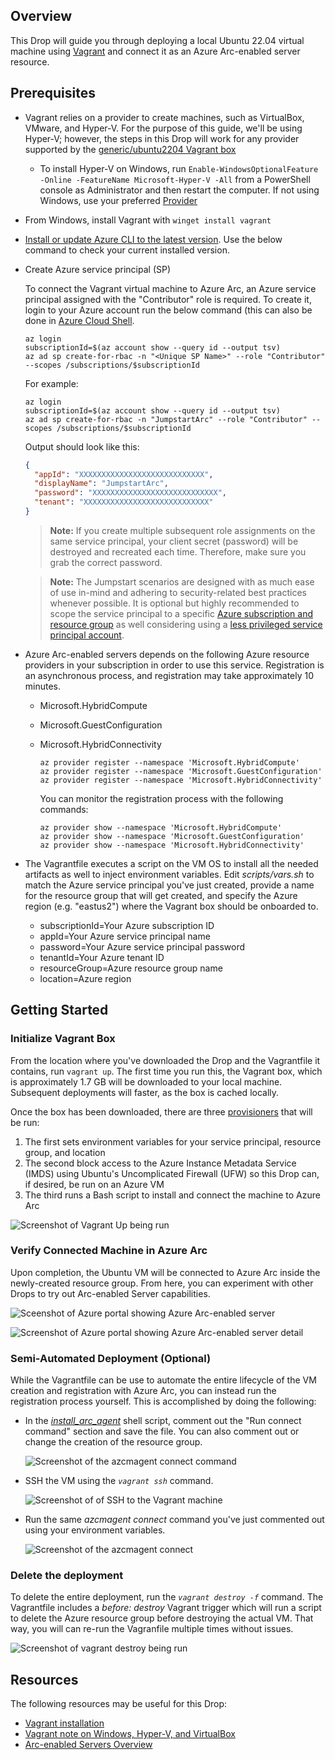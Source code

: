 ## Overview

This Drop will guide you through deploying a local Ubuntu 22.04 virtual machine using [Vagrant](https://www.vagrantup.com/) and connect it as an Azure Arc-enabled server resource.

## Prerequisites

- Vagrant relies on a provider to create machines, such as VirtualBox, VMware, and Hyper-V. For the purpose of this guide, we'll be using Hyper-V; however, the steps in this Drop will work for any provider supported by the [generic/ubuntu2204 Vagrant box](https://app.vagrantup.com/generic/boxes/ubuntu2204)

  - To install Hyper-V on Windows, run `Enable-WindowsOptionalFeature -Online -FeatureName Microsoft-Hyper-V -All` from a PowerShell console as Administrator and then restart the computer. If not using Windows, use your preferred [Provider](https://developer.hashicorp.com/vagrant/docs/providers)

- From Windows, install Vagrant with `winget install vagrant`

- [Install or update Azure CLI to the latest version](https://learn.microsoft.com/cli/azure/install-azure-cli?view=azure-cli-latest). Use the below command to check your current installed version.

- Create Azure service principal (SP)

  To connect the Vagrant virtual machine to Azure Arc, an Azure service principal assigned with the "Contributor" role is required. To create it, login to your Azure account run the below command (this can also be done in [Azure Cloud Shell](https://shell.azure.com/).

  ```shell
  az login
  subscriptionId=$(az account show --query id --output tsv)
  az ad sp create-for-rbac -n "<Unique SP Name>" --role "Contributor" --scopes /subscriptions/$subscriptionId
  ```

  For example:

  ```shell
  az login
  subscriptionId=$(az account show --query id --output tsv)
  az ad sp create-for-rbac -n "JumpstartArc" --role "Contributor" --scopes /subscriptions/$subscriptionId
  ```

  Output should look like this:

  ```json
  {
    "appId": "XXXXXXXXXXXXXXXXXXXXXXXXXXXX",
    "displayName": "JumpstartArc",
    "password": "XXXXXXXXXXXXXXXXXXXXXXXXXXXX",
    "tenant": "XXXXXXXXXXXXXXXXXXXXXXXXXXXX"
  }
  ```

  > **Note:** If you create multiple subsequent role assignments on the same service principal, your client secret (password) will be destroyed and recreated each time. Therefore, make sure you grab the correct password.

  > **Note:** The Jumpstart scenarios are designed with as much ease of use in-mind and adhering to security-related best practices whenever possible. It is optional but highly recommended to scope the service principal to a specific [Azure subscription and resource group](https://learn.microsoft.com/cli/azure/ad/sp?view=azure-cli-latest) as well considering using a [less privileged service principal account](https://learn.microsoft.com/azure/role-based-access-control/best-practices).

- Azure Arc-enabled servers depends on the following Azure resource providers in your subscription in order to use this service. Registration is an asynchronous process, and registration may take approximately 10 minutes.

  - Microsoft.HybridCompute
  - Microsoft.GuestConfiguration
  - Microsoft.HybridConnectivity

    ```shell
    az provider register --namespace 'Microsoft.HybridCompute'
    az provider register --namespace 'Microsoft.GuestConfiguration'
    az provider register --namespace 'Microsoft.HybridConnectivity'
    ```

    You can monitor the registration process with the following commands:

    ```shell
    az provider show --namespace 'Microsoft.HybridCompute'
    az provider show --namespace 'Microsoft.GuestConfiguration'
    az provider show --namespace 'Microsoft.HybridConnectivity'
    ```

- The Vagrantfile executes a script on the VM OS to install all the needed artifacts as well to inject environment variables. Edit _scripts/vars.sh_ to match the Azure service principal you've just created, provide a name for the resource group that will get created, and specify the Azure region (e.g. "eastus2") where the Vagrant box should be onboarded to.

  - subscriptionId=Your Azure subscription ID
  - appId=Your Azure service principal name
  - password=Your Azure service principal password
  - tenantId=Your Azure tenant ID
  - resourceGroup=Azure resource group name
  - location=Azure region

## Getting Started

### Initialize Vagrant Box

From the location where you've downloaded the Drop and the Vagrantfile it contains, run `vagrant up`. The first time you run this, the Vagrant box, which is approximately 1.7 GB will be downloaded to your local machine. Subsequent deployments will faster, as the box is cached locally.

Once the box has been downloaded, there are three [provisioners](https://developer.hashicorp.com/vagrant/docs/provisioning) that will be run:

1. The first sets environment variables for your service principal, resource group, and location
2. The second block access to the Azure Instance Metadata Service (IMDS) using Ubuntu's Uncomplicated Firewall (UFW) so this Drop can, if desired, be run on an Azure VM
3. The third runs a Bash script to install and connect the machine to Azure Arc

![Screenshot of Vagrant Up being run](./media/01_vagrant_up.png)

### Verify Connected Machine in Azure Arc

Upon completion, the Ubuntu VM will be connected to Azure Arc inside the newly-created resource group. From here, you can experiment with other Drops to try out Arc-enabled Server capabilities.

![Sceenshot of Azure portal showing Azure Arc-enabled server](./media/02_portal_rg.png)

![Screenshot of Azure portal showing Azure Arc-enabled server detail](./media/03_portal_server_details.png)

### Semi-Automated Deployment (Optional)

While the Vagrantfile can be use to automate the entire lifecycle of the VM creation and registration with Azure Arc, you can instead run the registration process yourself. This is accomplished by doing the following:

- In the [_install_arc_agent_](https://github.com/microsoft/azure_arc/blob/main/azure_arc_servers_jumpstart/local/vagrant/ubuntu/scripts/install_arc_agent.sh) shell script, comment out the "Run connect command" section and save the file. You can also comment out or change the creation of the resource group.

  ![Screenshot of the azcmagent connect command](./media/04_azcmagent_connect.png)

- SSH the VM using the _`vagrant ssh`_ command.

  ![Screenshot of of SSH to the Vagrant machine](./media/05_vagrant_ssh.png)

- Run the same _azcmagent connect_ command you've just commented out using your environment variables.

  ![Screenshot of the azcmagent connect](./media/06_manual_onboard.png)

### Delete the deployment

To delete the entire deployment, run the _`vagrant destroy -f`_ command. The Vagrantfile includes a _before: destroy_ Vagrant trigger which will run a script to delete the Azure resource group before destroying the actual VM. That way, you will can re-run the Vagranfile multiple times without issues.

![Screenshot of vagrant destroy being run](./media/07_vagrant_destroy.png)

## Resources

The following resources may be useful for this Drop:

- [Vagrant installation](https://developer.hashicorp.com/vagrant/docs/installation)
- [Vagrant note on Windows, Hyper-V, and VirtualBox](https://developer.hashicorp.com/vagrant/docs/installation#windows-virtualbox-and-hyper-v)
- [Arc-enabled Servers Overview](https://learn.microsoft.com/en-us/azure/azure-arc/servers/overview)
